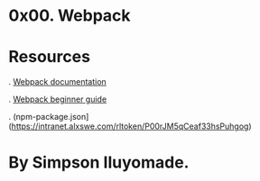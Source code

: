 # 0x00. Webpack

# Resources

. [Webpack documentation](https://intranet.alxswe.com/rltoken/XEFTUAcZ_9sKurp1Bui7ug)

. [Webpack beginner guide](https://intranet.alxswe.com/rltoken/6ngQzrV7xeKJjcRwdmrYAQ)

. (npm-package.json](https://intranet.alxswe.com/rltoken/P00rJM5qCeaf33hsPuhgog)


# By Simpson Iluyomade.
